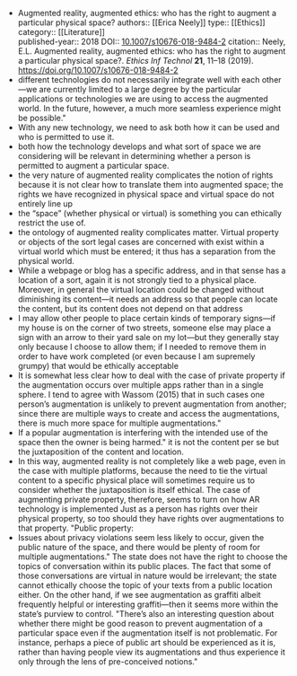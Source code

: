 - Augmented reality, augmented ethics: who has the right to augment a particular physical space?
  authors::  [[Erica Neely]]
  type:: [[Ethics]] 
  category:: [[Literature]]  
  published-year:: 2018
  DOI:: [10.1007/s10676-018-9484-2](https://doi.org/10.1007/s10676-018-9484-2) 
  citation:: Neely, E.L. Augmented reality, augmented ethics: who has the right to augment a particular physical space?. *Ethics Inf Technol* **21**, 11–18 (2019). https://doi.org/10.1007/s10676-018-9484-2
- different technologies do not necessarily integrate well with each other—we are currently limited to a large degree by the particular applications or technologies we are using to access the augmented world. In the future, however, a much more  seamless experience might be possible."
- With any new technology, we need to ask both how it can be used and who is permitted to use it.
- both how the technology develops and what sort of space we are considering will be relevant in determining whether a person is permitted to augment a particular space.
- the very nature of augmented reality complicates the notion of rights because it is not clear how to translate them into augmented space; the rights we have recognized in physical space and virtual space do not entirely line up
- the “space” (whether physical or virtual) is something you can ethically restrict the use of.
- the ontology of augmented reality complicates matter. Virtual property or objects of the sort legal cases are concerned with exist within a virtual world which must be entered; it thus has a separation from the physical world.
- While a webpage or blog has a specific address, and in that sense has a location of a sort, again it is not strongly tied to a physical place. Moreover, in general the virtual location could be changed without diminishing its content—it needs an address so that people can locate the content, but its content does not depend on that address
- I may allow other people to place certain kinds of temporary signs—if my house is on the corner of two streets, someone else may place a sign with an arrow to their yard sale on my lot—but they generally stay only because I choose to allow them; if I needed to remove them in order to have work completed (or even because I am supremely grumpy) that would be ethically acceptable
- It is somewhat less clear how to deal with the case of private property if the augmentation occurs over multiple apps rather than in a single sphere. I tend to agree with Wassom
  (2015) that in such cases one person’s augmentation is unlikely to prevent augmentation from another; since there are multiple ways to create and access the augmentations, there is much more space for multiple augmentations."
- If a popular augmentation is interfering with the intended use of the space then the owner is
  being harmed."
  it is not the content per se but the juxtaposition of the content and location.
- In this way, augmented reality is not completely like a web page, even in the case with multiple platforms, because the need to tie the virtual content to a specific physical place will sometimes require us to consider whether the juxtaposition is itself ethical. 
  The case of augmenting private property, therefore, seems to turn on how AR technology is implemented
  Just as a person has rights over their physical property, so too should they have rights over augmentations to that property.
  "Public property:
- Issues about privacy violations seem less likely to occur, given the public nature of the space, and there would be plenty of room for multiple augmentations."
  The state does not have the right to choose the topics of conversation within its public places. The fact that some of those conversations are virtual in nature would be irrelevant; the state cannot ethically choose the topic of your texts from a public location either.
  On the other hand, if we see augmentation as graffiti albeit frequently helpful or interesting graffiti—then it seems more within the state’s purview to control.
  "There’s also an interesting question about whether there might be good reason to prevent augmentation of a particular space even if the augmentation itself is not problematic. For instance, perhaps a piece of public art should be experienced as it is, rather than having people
  view its augmentations and thus experience it only through the lens of pre-conceived notions."